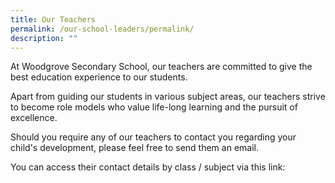 ```yaml
---
title: Our Teachers
permalink: /our-school-leaders/permalink/
description: ""
---
```

At Woodgrove Secondary School, our teachers are committed to give the best education experience to our students. 

Apart from guiding our students in various subject areas, our teachers strive to become role models who value life-long learning and the pursuit of excellence.

Should you require any of our teachers to contact you regarding your child's development, please feel free to send them an email. 

You can access their contact details by class / subject via this link:

